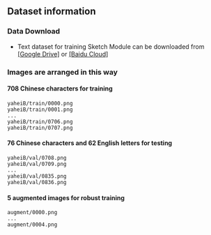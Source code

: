 ## Dataset information
### Data Download
- Text dataset for training Sketch Module can be downloaded from [[Google Drive]](https://drive.google.com/open?id=1gjHR39deUSPChtRbKAD80waoQFTiXyMs) or [[Baidu Cloud]](https://pan.baidu.com/s/11LVKWAd6BCgWQqM6SZByEQ)
### Images are arranged in this way 
#### 708 Chinese characters for training
```
yaheiB/train/0000.png
yaheiB/train/0001.png
...
yaheiB/train/0706.png
yaheiB/train/0707.png
```
#### 76 Chinese characters and 62 English letters for testing
```
yaheiB/val/0708.png
yaheiB/val/0709.png
...
yaheiB/val/0835.png
yaheiB/val/0836.png
```
#### 5 augmented images for robust training
```
augment/0000.png
...
augment/0004.png
```
